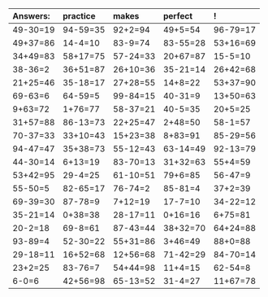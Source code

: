 | Answers: | practice | makes | perfect | ! |
| :--- | :--- | :--- | :--- | :--- |
| 49-30=19 | 94-59=35 | 92+2=94 | 49+5=54 | 96-79=17 | 
| 49+37=86 | 14-4=10 | 83-9=74 | 83-55=28 | 53+16=69 | 
| 34+49=83 | 58+17=75 | 57-24=33 | 20+67=87 | 15-5=10 | 
| 38-36=2 | 36+51=87 | 26+10=36 | 35-21=14 | 26+42=68 | 
| 21+25=46 | 35-18=17 | 27+28=55 | 14+8=22 | 53+37=90 | 
| 69-63=6 | 64-59=5 | 99-84=15 | 40-31=9 | 13+50=63 | 
| 9+63=72 | 1+76=77 | 58-37=21 | 40-5=35 | 20+5=25 | 
| 31+57=88 | 86-13=73 | 22+25=47 | 2+48=50 | 58-1=57 | 
| 70-37=33 | 33+10=43 | 15+23=38 | 8+83=91 | 85-29=56 | 
| 94-47=47 | 35+38=73 | 55-12=43 | 63-14=49 | 92-13=79 | 
| 44-30=14 | 6+13=19 | 83-70=13 | 31+32=63 | 55+4=59 | 
| 53+42=95 | 29-4=25 | 61-10=51 | 79+6=85 | 56-47=9 | 
| 55-50=5 | 82-65=17 | 76-74=2 | 85-81=4 | 37+2=39 | 
| 69-39=30 | 87-78=9 | 7+12=19 | 17-7=10 | 34-22=12 | 
| 35-21=14 | 0+38=38 | 28-17=11 | 0+16=16 | 6+75=81 | 
| 20-2=18 | 69-8=61 | 87-43=44 | 38+32=70 | 64+24=88 | 
| 93-89=4 | 52-30=22 | 55+31=86 | 3+46=49 | 88+0=88 | 
| 29-18=11 | 16+52=68 | 12+56=68 | 71-42=29 | 84-70=14 | 
| 23+2=25 | 83-76=7 | 54+44=98 | 11+4=15 | 62-54=8 | 
| 6-0=6 | 42+56=98 | 65-13=52 | 31-4=27 | 11+67=78 | 
